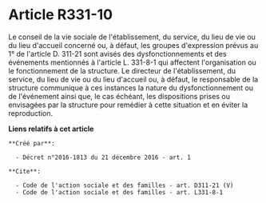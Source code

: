 # Article R331-10

Le conseil de la vie sociale de l'établissement, du service, du lieu de vie ou du lieu d'accueil concerné ou, à défaut, les
groupes d'expression prévus au 1° de l'article D. 311-21 sont avisés des dysfonctionnements et des événements mentionnés à
l'article L. 331-8-1 qui affectent l'organisation ou le fonctionnement de la structure. Le directeur de l'établissement, du
service, du lieu de vie ou du lieu d'accueil ou, à défaut, le responsable de la structure communique à ces instances la
nature du dysfonctionnement ou de l'événement ainsi que, le cas échéant, les dispositions prises ou envisagées par la
structure pour remédier à cette situation et en éviter la reproduction.

**Liens relatifs à cet article**

	**Créé par**:

	  - Décret n°2016-1813 du 21 décembre 2016 - art. 1

	**Cite**:

	  - Code de l'action sociale et des familles - art. D311-21 (V)
	  - Code de l'action sociale et des familles - art. L331-8-1
